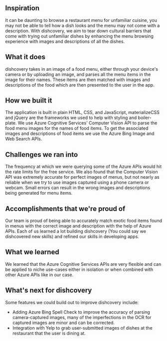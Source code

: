 ## Inspiration
It can be daunting to browse a restaurant menu for unfamiliar cuisine, you may not be able to tell how a dish looks and the menu may not come with a description. With dishcovery, we aim to tear down cultural barriers that come with trying out unfamiliar dishes by enhancing the menu browsing experience with images and descriptions of all the dishes.

## What it does
dishcovery takes in an image of a food menu, either through your device's camera or by uploading an image, and parses all the menu items in the image for their names. These items are then matched with images and descriptions of the food which are then presented to the user in the app.

## How we built it
The application is built in plain HTML, CSS, and JavaScript, materializeCSS and jQuery are the frameworks we used to help with styling and boiler-plate. We use Azure Cognitive Services' Computer Vision API to parse the food menu images for the names of food items. To get the associated images and descriptions of food items we use the Azure Bing Image and Web Search APIs.

## Challenges we ran into
The frequency at which we were querying some of the Azure APIs would hit the rate limits for the free service. We also found that the Computer Vision API was extremely accurate for perfect images of menus, but not nearly as reliable when we try to use images captured using a phone camera or webcam. Small errors can result in the wrong images and descriptions being generated for menu items.

## Accomplishments that we're proud of
Our team is proud of being able to accurately match exotic food items found in menus with the correct image and description with the help of Azure APIs. Each of us learned a lot building dishcovery (You could say we dishcovered new skills) and refined our skills in developing apps.

## What we learned
We learned that the Azure Cognitive Services APIs are very flexible and can be applied to niche use-cases either in isolation or when combined with other Azure APIs like in our case.

## What's next for dishcovery
Some features we could build out to improve dishcovery include:
- Adding Azure Bing Spell Check to improve the accuracy of parsing camera-captured images, many of the imperfections in the OCR for captured images are minor and can be corrected.
- Integration with Yelp to grab user-submitted images of dishes at the restaurant that the user is dining at.
